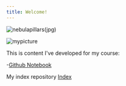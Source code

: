 ```yaml
---
title: Welcome!
---
```

![nebulapillars(jpg)](/pics/nebulapillars.jpg)

![mypicture](/pics/mypicture.jpg)

This is content I've developed for my course:

-[Github Notebook](/timeseries/index.md)

My index repository
[Index](https://github.com/dcgrimaldi/dcgrimaldi.github.io/blob/main/index.md)
